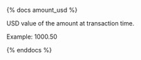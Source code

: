 {% docs amount_usd %}

USD value of the amount at transaction time.

Example: 1000.50

{% enddocs %}
